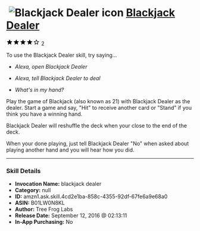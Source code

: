 # &nbsp;<img src="skill_icon" alt="Blackjack Dealer icon" width="36"> [Blackjack Dealer](http://alexa.amazon.com/#skills/amzn1.ask.skill.4cd2e1ba-858c-4355-92df-67fe6a9e68a0)
![4 stars](../../images/ic_star_black_18dp_1x.png)![4 stars](../../images/ic_star_black_18dp_1x.png)![4 stars](../../images/ic_star_black_18dp_1x.png)![4 stars](../../images/ic_star_black_18dp_1x.png)![4 stars](../../images/ic_star_border_black_18dp_1x.png) 2

To use the Blackjack Dealer skill, try saying...

* *Alexa, open Blackjack Dealer*

* *Alexa, tell Blackjack Dealer to deal*

* *What's in my hand?*

Play the game of Blackjack (also known as 21) with Blackjack Dealer as the dealer. Start a game and say, "Hit" to receive another card or "Stand" if you think you have a winning hand.

Blackjack Dealer will reshuffle the deck when your close to the end of the deck.

When your done playing, just tell Blackjack Dealer "No" when asked about playing another hand and you will hear how you did.

***

### Skill Details

* **Invocation Name:** blackjack dealer
* **Category:** null
* **ID:** amzn1.ask.skill.4cd2e1ba-858c-4355-92df-67fe6a9e68a0
* **ASIN:** B01LW0N8KL
* **Author:** Tree Frog Labs
* **Release Date:** September 12, 2016 @ 02:13:11
* **In-App Purchasing:** No
